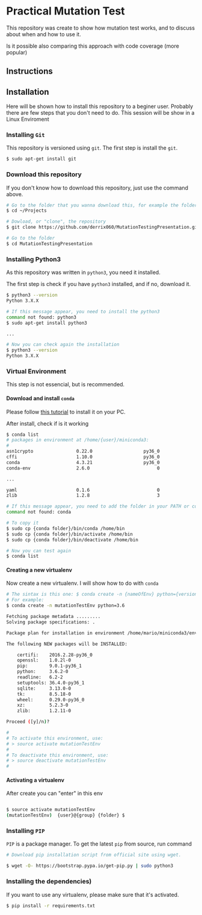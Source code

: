 # Practical Mutation Test

This repository was create to show how mutation test works, and to discuss about when and how to use it.

Is it possible also comparing this approach with code coverage (more popular)

## Instructions
## Installation

Here will be shown how to install this repository to a beginer user. Probably there are few steps that you don't need to do. This session will be show in a Linux Enviroment

### Installing `Git`

This repository is versioned using `git`. The first step is install the `git`. 

```bash
$ sudo apt-get install git
```

### Download this repository

If you don't know how to download this repository, just use the command above.

```bash
# Go to the folder that you wanna download this, for example the folder Projects
$ cd ~/Projects

# Dowload, or "clone", the repository
$ git clone https://github.com/derrix060/MutationTestingPresentation.git

# Go to the folder
$ cd MutationTestingPresentation
```

### Installing Python3

As this repository was written in `python3`, you need it installed.

The first step is check if you have `python3` installed, and if no, download it.

```bash
$ python3 --version
Python 3.X.X

# If this message appear, you need to install the python3
command not found: python3
$ sudo apt-get install python3

...

# Now you can check again the installation
$ python3 --version
Python 3.X.X
```

### Virtual Environment

This step is not essencial, but is recommended.


#### Download and install `conda`


Please follow [this tutorial](https://conda.io/docs/user-guide/install/linux.html) to install it on your PC.

After install, check if is it working

```bash
$ conda list
# packages in environment at /home/{user}/miniconda3:
#
asn1crypto                0.22.0                   py36_0  
cffi                      1.10.0                   py36_0  
conda                     4.3.21                   py36_0  
conda-env                 2.6.0                         0  

... 

yaml                      0.1.6                         0  
zlib                      1.2.8                         3

# If this message appear, you need to add the folder in your PATH or copy it to /home/bin
command not found: conda

# To copy it
$ sudo cp {conda folder}/bin/conda /home/bin
$ sudo cp {conda folder}/bin/activate /home/bin
$ sudo cp {conda folder}/bin/deactivate /home/bin

# Now you can test again
$ conda list
```

#### Creating a new virtualenv

Now create a new virtualenv. I will show how to do with `conda`

```bash
# The sintax is this one: $ conda create -n {nameOfEnv} python={version}
# For example:
$ conda create -n mutationTestEnv python=3.6

Fetching package metadata .........
Solving package specifications: .

Package plan for installation in environment /home/mario/miniconda3/envs/mutationTestEnv:

The following NEW packages will be INSTALLED:

    certifi:    2016.2.28-py36_0
    openssl:    1.0.2l-0        
    pip:        9.0.1-py36_1    
    python:     3.6.2-0         
    readline:   6.2-2           
    setuptools: 36.4.0-py36_1   
    sqlite:     3.13.0-0        
    tk:         8.5.18-0        
    wheel:      0.29.0-py36_0   
    xz:         5.2.3-0         
    zlib:       1.2.11-0        

Proceed ([y]/n)? 

#
# To activate this environment, use:
# > source activate mutationTestEnv
#
# To deactivate this environment, use:
# > source deactivate mutationTestEnv
#
```

#### Activating a virtualenv

After create you can "enter" in this env

```bash

$ source activate mutationTestEnv
(mutationTestEnv)  {user}@{group} {folder} $
```

### Installing `PIP`

`PIP` is a package manager. To get the latest `pip` from source, run command
```bash
# Download pip installation script from official site using wget.

$ wget -O- https://bootstrap.pypa.io/get-pip.py | sudo python3
```

### Installing the dependencies)

If you want to use any virtualenv, please make sure that it's activated. 

```bash
$ pip install -r requirements.txt
```

